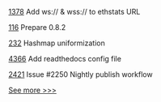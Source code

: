 
[1378](https://github.com/hyperledger/besu-docs/pull/1378) Add ws:// & wss:// to ethstats URL

[116](https://github.com/hyperledger/besu-native/pull/116) Prepare 0.8.2

[232](https://github.com/hyperledger/anoncreds-rs/pull/232) Hashmap uniformization

[4366](https://github.com/hyperledger/fabric/pull/4366) Add readthedocs config file

[2421](https://github.com/hyperledger/aries-cloudagent-python/pull/2421) Issue #2250 Nightly publish workflow


[See more >>>](https://start-here.hyperledger.org/pull-requests)
